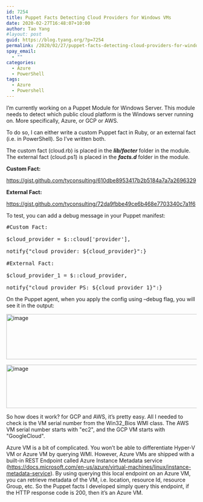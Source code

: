```yaml
---
id: 7254
title: Puppet Facts Detecting Cloud Providers for Windows VMs
date: 2020-02-27T16:48:07+10:00
author: Tao Yang
#layout: post
guid: https://blog.tyang.org/?p=7254
permalink: /2020/02/27/puppet-facts-detecting-cloud-providers-for-windows-vms/
spay_email:
  - ""
categories:
  - Azure
  - PowerShell
tags:
  - Azure
  - Powershell
---
```

I’m currently working on a Puppet Module for Windows Server. This module needs to detect which public cloud platform is the Windows server running on. More specifically, Azure, or GCP or AWS.

To do so, I can either write a custom Puppet fact in Ruby, or an external fact (i.e. in PowerShell). So I’ve written both.

The custom fact (cloud.rb) is placed in the <em><strong>lib/facter</strong></em> folder in the module. The external fact (cloud.ps1) is placed in the <em><strong>facts.d</strong></em> folder in the module.

<strong>Custom Fact:</strong>

https://gist.github.com/tyconsulting/610dbe8953417b2b5184a7a7a2696329

<strong>External Fact:</strong>

https://gist.github.com/tyconsulting/72da9fbbe49ce6b468e7703340c7a1f6

To test, you can add a debug message in your Puppet manifest:

<pre>#Custom Fact:

$cloud_provider = $::cloud['provider'],

notify{"cloud provider: ${cloud_provider}":}

#External Fact:

$cloud_provider_1 = $::cloud_provider,

notify{"cloud provider PS: ${cloud_provider_1}":}
</pre>

On the Puppet agent, when you apply the config using –debug flag, you will see it in the output:

<a href="https://blog.tyang.org/wp-content/uploads/2020/02/image.png"><img style="display: inline; background-image: none;" title="image" src="https://blog.tyang.org/wp-content/uploads/2020/02/image_thumb.png" alt="image" width="582" height="120" border="0" /></a>

<a href="https://blog.tyang.org/wp-content/uploads/2020/02/image-1.png"><img style="display: inline; background-image: none;" title="image" src="https://blog.tyang.org/wp-content/uploads/2020/02/image_thumb-1.png" alt="image" width="583" height="115" border="0" /></a>

So how does it work? for GCP and AWS, it’s pretty easy. All I needed to check is the VM serial number from the Win32_Bios WMI class. The AWS VM serial number starts with "ec2", and the GCP VM starts with "GoogleCloud".

Azure VM is a bit of complicated. You won’t be able to differentiate Hyper-V VM or Azure VM by querying WMI. However, Azure VMs are shipped with a built-in REST Endpoint called Azure Instance Metadata service (<a href="https://docs.microsoft.com/en-us/azure/virtual-machines/linux/instance-metadata-service">https://docs.microsoft.com/en-us/azure/virtual-machines/linux/instance-metadata-service</a>). By using querying this local endpoint on an Azure VM, you can retrieve metadata of the VM, i.e. location, resource Id, resource Group, etc. So the Puppet facts I developed simply query this endpoint, if the HTTP response code is 200, then it’s an Azure VM.